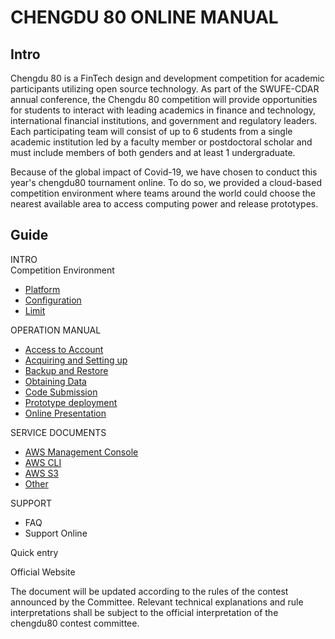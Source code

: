 # CHENGDU 80  ONLINE MANUAL

## Intro

Chengdu 80 is a FinTech design and development competition for academic participants utilizing open source technology. As part of the SWUFE-CDAR annual conference, the Chengdu 80 competition will provide opportunities for students to interact with leading academics in finance and technology, international financial institutions, and government and regulatory leaders. Each participating team will consist of up to 6 students from a single academic institution led by a faculty member or postdoctoral scholar and must include members of both genders and at least 1 undergraduate.

Because of the global impact of Covid-19, we have chosen to conduct this year's chengdu80 tournament online. To do so, we provided a cloud-based competition environment where teams around the world could choose the nearest available area to access computing power and release prototypes.

## Guide

INTRO  
 Competition Environment

* [Platform](intro/environment/platform.md)
* [Configuration](intro/environment/configuration.md)
* [Limit](intro/environment/limit.md)

OPERATION MANUAL

* [Access to Account](operation-manual/sign-console.md)
* [Acquiring and Setting up](operation-manual/sign-ec2.md)
* [Backup and Restore](operation-manual/develops-and-backup.md)
* [Obtaining Data](operation-manual/upload-download-data.md)
* [Code Submission](operation-manual/code-present.md)
* [Prototype deployment](operation-manual/code-release.md)
* [Online Presentation](operation-manual/competitive-platform.md)

SERVICE DOCUMENTS  
- [AWS Management Console](service-documents/aws-management-console.md)  
- [AWS CLI](service-documents/aws-cli.md)  
- [AWS S3](service-documents/aws-s3.md)  
- [Other](service-documents/to-be-continued.md)

SUPPORT  
- FAQ  
- Support Online

Quick entry

Official Website

The document will be updated according to the rules of the contest announced by the Committee. Relevant technical explanations and rule interpretations shall be subject to the official interpretation of the chengdu80 contest committee.

